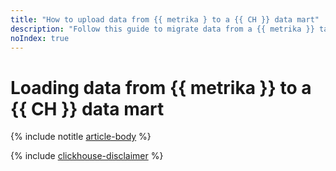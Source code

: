 ```yaml
---
title: "How to upload data from {{ metrika } to a {{ CH }} data mart"
description: "Follow this guide to migrate data from a {{ metrika }} tag to a {{ CH }} cluster."
noIndex: true
---
```


# Loading data from {{ metrika }} to a {{ CH }} data mart

{% include notitle [article-body](../../_tutorials/dataplatform/metrika-to-clickhouse.md) %}

{% include [clickhouse-disclaimer](../../_includes/clickhouse-disclaimer.md) %}
